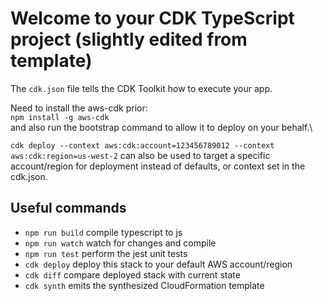 # Welcome to your CDK TypeScript project (slightly edited from template)
The `cdk.json` file tells the CDK Toolkit how to execute your app.

Need to install the aws-cdk prior:\
`npm install -g aws-cdk`\
and also run the bootstrap command to allow it to deploy on your behalf.\

`cdk deploy --context aws:cdk:account=123456789012 --context aws:cdk:region=us-west-2` can also be used to target a specific account/region for deployment instead of defaults, or context set in the cdk.json.

## Useful commands

* `npm run build`   compile typescript to js
* `npm run watch`   watch for changes and compile
* `npm run test`    perform the jest unit tests
* `cdk deploy`      deploy this stack to your default AWS account/region
* `cdk diff`        compare deployed stack with current state
* `cdk synth`       emits the synthesized CloudFormation template
